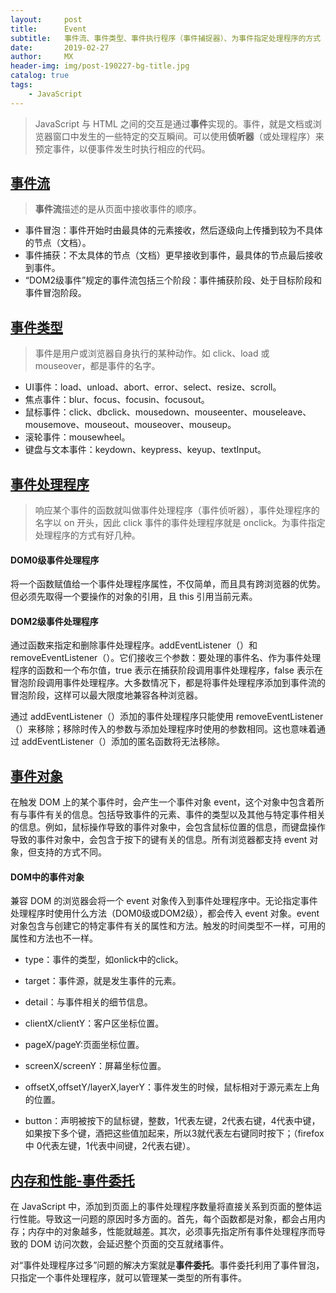 ```yaml
---
layout:     post
title:      Event
subtitle:   事件流、事件类型、事件执行程序（事件捕捉器）、为事件指定处理程序的方式
date:       2019-02-27
author:     MX
header-img: img/post-190227-bg-title.jpg
catalog: true
tags:
    - JavaScript
---
```

> JavaScript 与 HTML 之间的交互是通过**事件**实现的。事件，就是文档或浏览器窗口中发生的一些特定的交互瞬间。可以使用**侦听器**（或处理程序）来预定事件，以便事件发生时执行相应的代码。
## [事件流](https://www.cnblogs.com/starof/p/4066381.html)
> **事件流**描述的是从页面中接收事件的顺序。

* 事件冒泡：事件开始时由最具体的元素接收，然后逐级向上传播到较为不具体的节点（文档）。
* 事件捕获：不太具体的节点（文档）更早接收到事件，最具体的节点最后接收到事件。
* “DOM2级事件”规定的事件流包括三个阶段：事件捕获阶段、处于目标阶段和事件冒泡阶段。
## [事件类型](https://www.cnblogs.com/diligenceday/p/4190173.html)
> 事件是用户或浏览器自身执行的某种动作。如 click、load 或 mouseover，都是事件的名字。

* UI事件：load、unload、abort、error、select、resize、scroll。
* 焦点事件：blur、focus、focusin、focusout。
* 鼠标事件：click、dbclick、mousedown、mouseenter、mouseleave、mousemove、mouseout、mouseover、mouseup。
* 滚轮事件：mousewheel。
* 键盘与文本事件：keydown、keypress、keyup、textInput。

## [事件处理程序](https://www.cnblogs.com/dorra/p/7486075.html)
> 响应某个事件的函数就叫做事件处理程序（事件侦听器），事件处理程序的名字以 on 开头，因此 click 事件的事件处理程序就是 onclick。为事件指定处理程序的方式有好几种。

#### DOM0级事件处理程序
将一个函数赋值给一个事件处理程序属性，不仅简单，而且具有跨浏览器的优势。但必须先取得一个要操作的对象的引用，且 this 引用当前元素。

#### DOM2级事件处理程序
通过函数来指定和删除事件处理程序。addEventListener（）和 removeEventListener（）。它们接收三个参数：要处理的事件名、作为事件处理程序的函数和一个布尔值，true 表示在捕获阶段调用事件处理程序，false 表示在冒泡阶段调用事件处理程序。大多数情况下，都是将事件处理程序添加到事件流的冒泡阶段，这样可以最大限度地兼容各种浏览器。

通过 addEventListener（）添加的事件处理程序只能使用 removeEventListener（）来移除；移除时传入的参数与添加处理程序时使用的参数相同。这也意味着通过 addEventListener（）添加的匿名函数将无法移除。

## [事件对象](https://www.cnblogs.com/st-leslie/p/5907556.html)
在触发 DOM 上的某个事件时，会产生一个事件对象 event，这个对象中包含着所有与事件有关的信息。包括导致事件的元素、事件的类型以及其他与特定事件相关的信息。例如，鼠标操作导致的事件对象中，会包含鼠标位置的信息，而键盘操作导致的事件对象中，会包含于按下的键有关的信息。所有浏览器都支持 event 对象，但支持的方式不同。

#### DOM中的事件对象
兼容 DOM 的浏览器会将一个 event 对象传入到事件处理程序中。无论指定事件处理程序时使用什么方法（DOM0级或DOM2级），都会传入 event 对象。event 对象包含与创建它的特定事件有关的属性和方法。触发的时间类型不一样，可用的属性和方法也不一样。

* type：事件的类型，如onlick中的click。
* target：事件源，就是发生事件的元素。
* detail：与事件相关的细节信息。

* clientX/clientY：客户区坐标位置。
* pageX/pageY:页面坐标位置。
* screenX/screenY：屏幕坐标位置。
* offsetX,offsetY/layerX,layerY：事件发生的时候，鼠标相对于源元素左上角的位置。

* button：声明被按下的鼠标键，整数，1代表左键，2代表右键，4代表中键，如果按下多个键，酒把这些值加起来，所以3就代表左右键同时按下；（firefox中 0代表左键，1代表中间键，2代表右键）。

## [内存和性能-事件委托]()
在 JavaScript 中，添加到页面上的事件处理程序数量将直接关系到页面的整体运行性能。导致这一问题的原因时多方面的。首先，每个函数都是对象，都会占用内存；内存中的对象越多，性能就越差。其次，必须事先指定所有事件处理程序而导致的 DOM 访问次数，会延迟整个页面的交互就绪事件。

对“事件处理程序过多”问题的解决方案就是**事件委托**。事件委托利用了事件冒泡，只指定一个事件处理程序，就可以管理某一类型的所有事件。